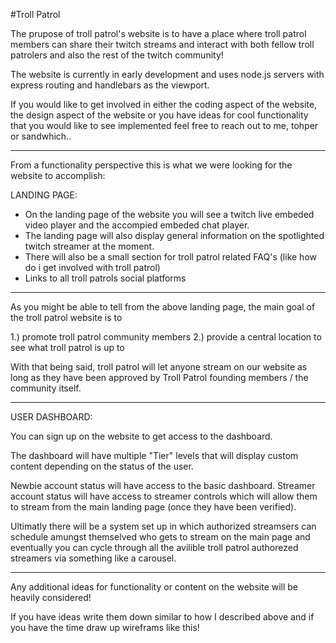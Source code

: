 #Troll Patrol

The prupose of troll patrol's website is to have a place where troll patrol members can share their twitch streams and interact with both fellow troll patrolers and also the rest of the twitch community!

The website is currently in early development and uses node.js servers with express routing and handlebars as the viewport. 

If you would like to get involved in either the coding aspect of the website, the design aspect of the website or you have ideas for cool functionality that you would like to see implemented feel free to reach out to me, tohper or sandwhich.. 


----------------------------------------------------------------------------------------------------------------------------------------



From a functionality perspective this is what we were looking for the website to accomplish:

LANDING PAGE:

  - On the landing page of the website you will see a twitch live embeded video player and the accompied embeded chat player. 
  - The landing page will also display general information on the spotlighted twitch streamer at the moment.
  - There will also be a small section for troll patrol related FAQ's (like how do i get involved with troll patrol)
  - Links to all troll patrols social platforms
  
  
  
----------------------------------------------------------------------------------------------------------------------------------------
  
  
  
As you might be able to tell from the above landing page, the main goal of the troll patrol website is to 

1.) promote troll patrol community members
2.) provide a central location to see what troll patrol is up to

With that being said, troll patrol will let anyone stream on our website as long as they have been approved by Troll Patrol founding members / the community itself.




----------------------------------------------------------------------------------------------------------------------------------------

USER DASHBOARD:

You can sign up on the website to get access to the dashboard.

The dashboard will have multiple "Tier" levels that will display custom content depending on the status of the user.

Newbie account status will have access to the basic dashboard.
Streamer account status will have access to streamer controls which will allow them to stream from the main landing page (once they have been verified).

Ultimatly there will be a system set up in which authorized streamsers can schedule amungst themselved who gets to stream on the main page and eventually you can cycle through all the avilible troll patrol authorezed streamers via something like a carousel. 


----------------------------------------------------------------------------------------------------------------------------------------

Any additional ideas for functionality or content on the website will be heavily considered! 

If you have ideas write them down similar to how I described above and if you have the time draw up wireframs like this!



 



